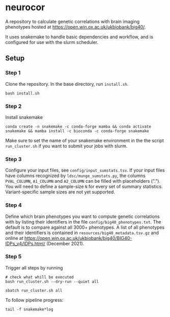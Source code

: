 # neurocor
A repository to calculate genetic correlations with brain imaging phenotypes hosted at https://open.win.ox.ac.uk/ukbiobank/big40/.

It uses snakemake to handle basic dependencies and workflow, and is configured for use with the slurm scheduler.

## Setup
### Step 1
Clone the repository. In the base directory, run `install.sh`.
```
bash install.sh
```
### Step 2
Install snakemake
```
conda create -n snakemake -c conda-forge mamba && conda activate snakemake && mamba install -c bioconda -c conda-forge snakemake
```

Make sure to set the name of your snakemake environment in the the script `run_cluster.sh` if you want to submit your jobs with slurm.

### Step 3
Configure your input files, see `config/input_sumstats.tsv`. If your input files have columns recognized by `ldsc/munge_sumstats.py`, the columns `PVAL_COLUMN`, `A1_COLUMN` and `A2_COLUMN` can be filled with placeholders ("."). You will need to define a sample-size `N` for every set of summary statistics. Variant-specific sample sizes are not yet supported.
### Step 4
Define which brain phenotypes you want to compute genetic correlations with by listing their identifiers in the file `config/big40_phenotypes.txt`. The default is to compare against all 3000+ phenotypes. A list of all phenotypes and their identifiers is contained in `resources/big40_metadata.tsv.gz` and online at https://open.win.ox.ac.uk/ukbiobank/big40/BIG40-IDPs_v4/IDPs.html/ (December 2021).
### Step 5
Trigger all steps by running

```
# check what whill be executed
bash run_cluster.sh --dry-run --quiet all
```

```
sbatch run_cluster.sh all
```

To follow pipeline progress:
```
tail -f snakemake*log
```
